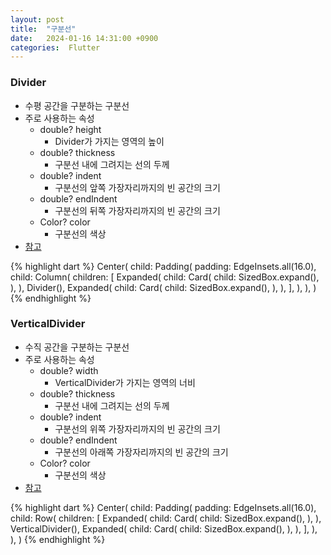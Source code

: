 ```yaml
---
layout: post
title:  "구분선"
date:   2024-01-16 14:31:00 +0900
categories:  Flutter
---
```


### Divider

- 수평 공간을 구분하는 구분선
- 주로 사용하는 속성
    - double? height
        - Divider가 가지는 영역의 높이
    - double? thickness
        - 구분선 내에 그려지는 선의 두께
    - double? indent
        - 구분선의 앞쪽 가장자리까지의 빈 공간의 크기
    - double? endIndent
        - 구분선의 뒤쪽 가장자리까지의 빈 공간의 크기
    - Color? color
        - 구분선의 색상
- [참고](https://api.flutter.dev/flutter/material/Divider-class.html)

{% highlight dart %}
Center(
    child: Padding(
        padding: EdgeInsets.all(16.0),
        child: Column(
            children: <Widget>[
                Expanded(
                    child: Card(
                    child: SizedBox.expand(),
                    ),
                ),
                Divider(),
                Expanded(
                    child: Card(
                    child: SizedBox.expand(),
                    ),
                ),
            ],
        ),
    ),
)
{% endhighlight %}

### VerticalDivider

- 수직 공간을 구분하는 구분선
- 주로 사용하는 속성
    - double? width
        - VerticalDivider가 가지는 영역의 너비
    - double? thickness
        - 구분선 내에 그려지는 선의 두께
    - double? indent
        - 구분선의 위쪽 가장자리까지의 빈 공간의 크기
    - double? endIndent
        - 구분선의 아래쪽 가장자리까지의 빈 공간의 크기
    - Color? color
        - 구분선의 색상
- [참고](https://api.flutter.dev/flutter/material/VerticalDivider-class.html)

{% highlight dart %}
Center(
    child: Padding(
    padding: EdgeInsets.all(16.0),
        child: Row(
            children: <Widget>[
                Expanded(
                    child: Card(
                        child: SizedBox.expand(),
                    ),
                ),
                VerticalDivider(),
                Expanded(
                    child: Card(
                        child: SizedBox.expand(),
                    ),
                ),
            ],
        ),
    ),
)
{% endhighlight %}